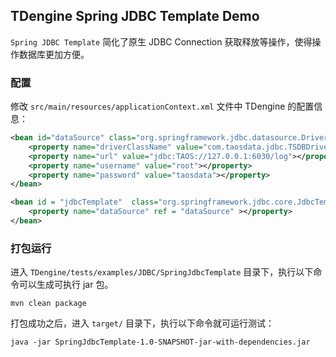 
## TDengine Spring JDBC Template Demo

`Spring JDBC Template` 简化了原生 JDBC Connection 获取释放等操作，使得操作数据库更加方便。

### 配置

修改 `src/main/resources/applicationContext.xml` 文件中 TDengine 的配置信息：

```xml
<bean id="dataSource" class="org.springframework.jdbc.datasource.DriverManagerDataSource">
    <property name="driverClassName" value="com.taosdata.jdbc.TSDBDriver"></property>
    <property name="url" value="jdbc:TAOS://127.0.0.1:6030/log"></property>
    <property name="username" value="root"></property>
    <property name="password" value="taosdata"></property>
</bean>

<bean id = "jdbcTemplate"  class="org.springframework.jdbc.core.JdbcTemplate" >
    <property name="dataSource" ref = "dataSource" ></property>
</bean>
```

### 打包运行

进入 `TDengine/tests/examples/JDBC/SpringJdbcTemplate` 目录下，执行以下命令可以生成可执行 jar 包。
```shell
mvn clean package
```
打包成功之后，进入 `target/` 目录下，执行以下命令就可运行测试：
```shell
java -jar SpringJdbcTemplate-1.0-SNAPSHOT-jar-with-dependencies.jar 
```